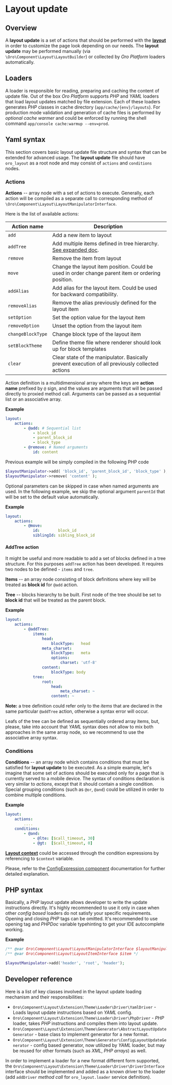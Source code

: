 Layout update
=============

Overview
--------

A **layout update** is a set of actions that should be performed with the **[layout](what_is_layout.md)** in order to
customize the page look depending on our needs. The **layout update** may be performed manually
(via `\Oro\Component\Layout\LayoutBuilder`) or collected by *Oro Platform* loaders automatically.

Loaders
-------

A loader is responsible for reading, preparing and caching the content of update file. Out of the box *Oro Platform* 
supports *PHP* and *YAML* loaders that load layout updates matched by file extension. Each of these loaders generates 
*PHP* classes in cache directory (`app/cache/{env}/layouts`). For production mode validation and generation of cache files 
is performed by *optional cache warmer* and could be enforced by running the shell command `app/console cache:warmup --env=prod`.

Yaml syntax
-----------

This section covers basic layout update file structure and syntax that can be extended for advanced usage.
The **layout update** file should have `oro_layout` as a root node and may consist of `actions` and `conditions` nodes.

### Actions

**Actions** -- array node with a set of actions to execute. Generally, each action will be compiled as a separate call
to corresponding method of `\Oro\Component\Layout\LayoutManipulatorInterface`.

Here is the list of available actions:

| Action name | Description |
|------- |-------------|
| `add` | Add a new item to layout |
| `addTree` | Add multiple items defined in tree hierarchy. [See expanded doc](#add-tree). |
| `remove` | Remove the item from layout |
| `move` | Change the layout item position. Could be used in order change parent item or ordering position. |
| `addAlias` | Add alias for the layout item. Could be used for backward compatibility. |
| `removeAlias` | Remove the alias previously defined for the layout item |
| `setOption` | Set the option value for the layout item |
| `removeOption` | Unset the option from the layout item |
| `changeBlockType` | Change block type of the layout item |
| `setBlockTheme` | Define theme file where renderer should look up for block templates |
| `clear` | Clear state of the manipulator. Basically prevent execution of all previously collected actions |

Action definition is a multidimensional array where the keys are **action name** prefixed by `@` sign, and the values are 
arguments that will be passed directly to proxied method call. Arguments can be passed as a sequential list or an associative array.

**Example**
```yml
layout:
    actions:
        - @add: # Sequential list
            - block_id
            - parent_block_id
            - block_type
        - @remove: # Named arguments
            id: content
```

Previous example will be simply compiled in the following PHP code

```php
$layoutManipulator->add( 'block_id', 'parent_block_id', 'block_type' );
$layoutManipulator->remove( 'content' );
```

Optional parameters can be skipped in case when named arguments are used. In the following example, we skip the optional argument
`parentId` that will be set to the default value automatically.

**Example**
```yml
layout:
    actions:
        - @move:
            id:        block_id
            siblingId: sibling_block_id
```

#### AddTree action

It might be useful and more readable to add a set of blocks defined in a tree structure. For this purposes `addTree`
action has been developed. It requires two nodes to be defined - `items` and `tree`.

**Items** -- an array node consisting of block definitions where key will be treated as **block id** for `@add` action.

**Tree** -- blocks hierarchy to be built. First node of the tree should be set to **block id** that will be treated as the
parent block.

**Example**
```yml
layout:
    actions:
        - @addTree:
            items:
                head:
                    blockType:   head
                meta_charset:
                    blockType:   meta
                    options:
                        charset: 'utf-8'
                content:
                    blockType: body
            tree:
                root:
                    head:
                        meta_charset: ~
                    content: ~
```

**Note:** a tree definition could refer only to the *items* that are declared in the same particular `@addTree` action,
otherwise a syntax error will occur.

Leafs of the tree can be defined as sequentially ordered array items, but, please, take into account that *YAML* syntax
does not allow to mix both approaches in the same array node, so we recommend to use the associative array syntax.

### Conditions

**Conditions** -- an array node which contains conditions that must be satisfied for **layout update** to be executed.
As a simple example, let's imagine that some set of actions should be executed only for a page that is currently served to a mobile device.
The syntax of conditions declaration is very similar to *actions*, except that it should contain a single condition.
Special grouping conditions (such as `@or`, `@and`) could be utilized in order to combine multiple conditions.

**Example**
```yml
layout:
    actions:
        ....
    conditions:
        - @and:
            - @lte: [$call_timeout, 30]
            - @gt:  [$call_timeout, 0]
```

**[Layout context](./layout_context.md)** could be accessed through the condition expressions by referencing to `$context` variable.

Please, refer to the [ConfigExpression component](../../../../Component/ConfigExpression/README.md) documentation for further detailed explanation.

PHP syntax
----------

Basically, a *PHP* layout update allows developer to write the update instructions directly. It's highly recommended to use it only in
case when other *config based* loaders do not satisfy your specific requirements. Opening and closing *PHP* tags
can be omitted. It's recommended to use opening tag and *PHPDoc* variable typehinting to get your IDE autocomplete working.

**Example**
```php
/** @var Oro\Component\Layout\LayoutManipulatorInterface $layoutManipulator */
/** @var Oro\Component\Layout\LayoutItemInterface $item */

$layoutManipulator->add('header', 'root', 'header');
```

Developer reference
-------------------

Here is a list of key classes involved in the layout update loading mechanism and their responsibilities:

 - `Oro\Component\Layout\Extension\Theme\Loader\Driver\YamlDriver` - Loads layout update instructions based on *YAML* config.
 - `Oro\Component\Layout\Extension\Theme\Loader\Driver\PhpDriver` - *PHP* loader, takes *PHP* instructions and compiles them into layout update.
 - `Oro\Component\Layout\Extension\Theme\Generator\AbstractLayoutUpdateGenerator` - base class to implement generator for a new format.
 - `Oro\Component\Layout\Extension\Theme\Generator\ConfigLayoutUpdateGenerator` - config based generator, now utilized by *YAML* loader,
    but may be reused for other formats (such as *XML*, *PHP arrays*) as well.

In order to implement a loader for a new format different form supported, the `Oro\Component\Layout\Extension\Theme\Loader\Driver\DriverInterface`
interface should be implemented and added as a known driver to the loader (add `addDriver` *method call*
for `oro_layout.loader` service definition).
